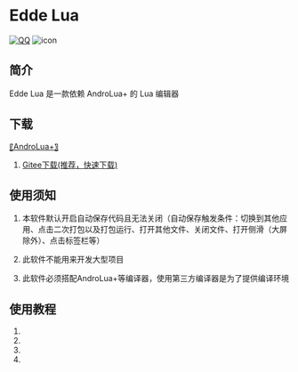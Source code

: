 # Edde Lua
[![QQ](https://img.shields.io/badge/Join-QQ_Group-ff69b4)](https://jq.qq.com/?_wv=1027&k=41q8mp8y)
![icon](https://gitee.com/Jesse205/AideLua/raw/master/ic_cover-aidelua.png)

## 简介
Edde Lua 是一款依赖 AndroLua+ 的 Lua 编辑器

## 下载
[〖AndroLua+〗]()

1. [Gitee下载(推荐，快速下载)](https://gitee.com/Jesse205/AideLua/releases)

## 使用须知
1. 本软件默认开启自动保存代码且无法关闭（自动保存触发条件：切换到其他应用、点击二次打包以及打包运行、打开其他文件、关闭文件、打开侧滑（大屏除外）、点击标签栏等）

2. 此软件不能用来开发大型项目

3. 此软件必须搭配AndroLua+等编译器，使用第三方编译器是为了提供编译环境

## 使用教程
1.

2.

3.

4.
